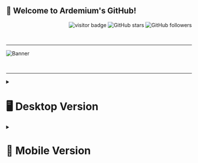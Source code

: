   ## 👋 Welcome to Ardemium's GitHub!

<p align="right">
  <img src="https://visitor-badge.laobi.icu/badge?page_id=ardemium.ardemium" alt="visitor badge"/>
  <img src="https://img.shields.io/github/stars/ardemium?affiliations=OWNER&style=social" alt="GitHub stars"/>
  <img src="https://img.shields.io/github/followers/ardemium?style=social" alt="GitHub followers"/>
</p>

<br>

---
  
![Banner](https://github.com/Ardemium/Ardemium/blob/main/resources/GitBanner.gif)

<br>

---

 <details>
  <summary><h1>🖥️ Desktop Version</h1></summary>

  ## 📜 Ardemium: Software Engineer | Problem Solver | Innovator
  
<table align="center">
  <tr>
    <td valign="top" width="50%">

Hello! I am Arthur, a software engineer with a passion for problem-solving and continuous learning. I thrive on innovation and strive to contribute to the success of a dynamic and progressive organization. 

Feel free to connect with me:
- [LinkedIn](www.linkedin.com/in/arthur-d)
- [Email](mailto:arthurdjamardzhashvili@outlook.com)

    </td>
    <td valign="top" width="50%">

<img src="https://github-readme-streak-stats.herokuapp.com/?user=ardemium&theme=tokyonight" alt="GitHub streak"/>

  </tr>
</table>

<br>

---

## 🎓 Education

<table align="center">
  <tr>
    
📚 **Bachelor's degree, Information & Communication Technology** 
The Hague University of Applied Sciences (August 2021 - July 2025)

 </tr>
</table>



<br>

---

## 🎯 Projects

<table align="center">
  <tr>
    <td valign="top" width="33%">

**Current Projects**

![Under Construction](https://img.shields.io/badge/Status-Under%20Construction-yellow)

</td>
    <td valign="top" width="33%">

**Past Projects**

[![Readme Card](https://github-readme-stats.vercel.app/api/pin/?username=ardemium&repo=CI_CD_Template&theme=tokyonight)](https://github.com/ardemium/CI_CD_Template)

</td>

</td>
    <td valign="top" width="33%">

**Future Projects**

- Generic Webcrawler
- Template for authentication and authorization

</td>

  </tr>
</table>

<br>

---

## 🌱 What I'm learning right now

<table align="center">
  <tr>
    
- Programming Languages: Java, C#, Python, and JavaScript
- Tools: Figma, MS Office, Docker, Github, GIT, and Power BI
- Testing: JUnit, xUnit, Moq, Specflow, and Cypress
- Databases: MySQL, MSSQL, SQLite
- Other: Cloudflare, NGINX, SQL
- Frameworks: JavaFX, .NET, React

 </tr>
</table>

<br>

---

## 🤝 Let's Collaborate & Learn Together

<table align="center">
  <tr>
    
**I’m looking to collaborate on:** 
- Open-source projects related to machine learning and data science.
- Social impact projects leveraging technology.

**I’m looking for help with:** 
- Understanding the practical applications of machine learning algorithms in real-world scenarios.
- Getting started with contributing to open-source projects.

 </tr>
</table>

<br>

---

## 💻 My Technical Skills

<table align="center">
  <tr>
    <td align="center"><img src="https://img.shields.io/badge/Java-ED8B00?style=for-the-badge&logo=java&logoColor=white" /></td>
    <td align="center"><img src="https://img.shields.io/badge/C%23-239120?style=for-the-badge&logo=c-sharp&logoColor=white" /></td>
    <td align="center"><img src="https://img.shields.io/badge/Python-3776AB?style=for-the-badge&logo=python&logoColor=white" /></td>
    <td align="center"><img src="https://img.shields.io/badge/JavaScript-F7DF1E?style=for-the-badge&logo=javascript&logoColor=black" /></td>
    <td align="center"><img src="https://img.shields.io/badge/Figma-F24E1E?style=for-the-badge&logo=figma&logoColor=white" /></td>
    <td align="center"><img src="https://img.shields.io/badge/MS%20Office-D83B01?style=for-the-badge&logo=microsoft-office&logoColor=white" /></td>
  </tr>
  <tr>
    <td align="center"><img src="https://img.shields.io/badge/Docker-2496ED?style=for-the-badge&logo=docker&logoColor=white" /></td>
    <td align="left"><img src="https://img.shields.io/badge/GitHub-181717?style=for-the-badge&logo=github&logoColor=white" /></td>
    <td align="center"><img src="https://img.shields.io/badge/GIT-F05032?style=for-the-badge&logo=git&logoColor=white" /></td>
    <td align="center"><img src="https://img.shields.io/badge/Power%20BI-F2C811?style=for-the-badge&logo=power-bi&logoColor=black" /></td>
    <td align="center"><img src="https://img.shields.io/badge/MySQL-4479A1?style=for-the-badge&logo=mysql&logoColor=white" /></td>
    <td align="center"><img src="https://img.shields.io/badge/MSSQL-CC2927?style=for-the-badge&logo=microsoft-sql-server&logoColor=white" /></td>
  </tr>
  <tr>
    <td align="center"><img src="https://img.shields.io/badge/SQLite-003B57?style=for-the-badge&logo=sqlite&logoColor=white" /></td>
    <td align="center"><img src="https://img.shields.io/badge/Cloudflare-F38020?style=for-the-badge&logo=cloudflare&logoColor=white" /></td>
    <td align="center"><img src="https://img.shields.io/badge/NGINX-009639?style=for-the-badge&logo=nginx&logoColor=white" /></td>
    <td align="center"><img src="https://img.shields.io/badge/JavaFX-8A2BE2?style=for-the-badge&logo=java&logoColor=white" /></td>
    <td align="center"><img src="https://img.shields.io/badge/.NET-512BD4?style=for-the-badge&logo=.net&logoColor=white" /></td>
    <td align="center"><img src="https://img.shields.io/badge/React-61DAFB?style=for-the-badge&logo=react&logoColor=black" /></td>
  </tr>
</table>

<br>

---

## 🌍 Language Proficiency

<table align="center">
  <tr>
    <td valign="top" width="50%">

- Russian (Native)
- English (Professional Working Proficiency)
- Dutch (Native)

    </td>
    <td valign="top" width="50%">

<img src="https://github-readme-stats.vercel.app/api/top-langs/?username=ardemium&layout=compact&theme=tokyonight" alt="Top languages"/>

  </tr>
</table>

<br>

---

## 📜 Certifications

<table align="center">
  <tr>
    <td valign="top" width="50%">

- Introduction to Digital Accessibility
- Technical Support Fundamentals

    </td>
    <td valign="top" width="50%">

<img src="https://github-readme-stats.vercel.app/api?username=ardemium&show_icons=true&theme=radical" alt="GitHub stats"/>

  </tr>
</table>

<br>

---

## 💬 Let's Connect

<table align="center">
  <tr>

- I would love to share my journey in software engineering.
- Ask me about my projects and the challenges I faced while working on them.

 </tr>
</table>

<br>

---

## ⚡ Fun fact

<table align="center">
  <tr>

I'm a huge fan of logic puzzles and strategy board games!

 </tr>
</table>

</details>

<details>
  <summary><h1>📱 Mobile Version</h1></summary>

  ## 📜 Ardemium: Software Engineer | Problem Solver | Innovator

### Introduction
Hello! I am Arthur, a software engineer with a passion for problem-solving and continuous learning. I thrive on innovation and strive to contribute to the success of a dynamic and progressive organization. 

Feel free to connect with me:
- [LinkedIn](www.linkedin.com/in/arthur-d)
- [Email](mailto:arthurdjamardzhashvili@outlook.com)

![GitHub streak](https://github-readme-streak-stats.herokuapp.com/?user=ardemium&theme=tokyonight)

---

## 🎓 Education

📚 **Bachelor's degree, Information & Communication Technology** 
The Hague University of Applied Sciences (August 2021 - July 2025)

---

## 🎯 Projects

**Current Projects**

![Under Construction](https://img.shields.io/badge/Status-Under%20Construction-yellow)

**Past Projects**

[![Readme Card](https://github-readme-stats.vercel.app/api/pin/?username=ardemium&repo=CI_CD_Template&theme=tokyonight)](https://github.com/ardemium/CI_CD_Template)

**Future Projects**

- Generic Webcrawler
- Template for authentication and authorization

---

## 🌱 What I'm learning right now

- Programming Languages: Java, C#, Python, and JavaScript
- Tools: Figma, MS Office, Docker, Github, GIT, and Power BI
- Testing: JUnit, xUnit, Moq, Specflow, and Cypress
- Databases: MySQL, MSSQL, SQLite
- Other: Cloudflare, NGINX, SQL
- Frameworks: JavaFX, .NET, React

---

## 🤝 Let's Collaborate & Learn Together

**I’m looking to collaborate on:** 
- Open-source projects related to machine learning and data science.
- Social impact projects leveraging technology.

**I’m looking for help with:** 
- Understanding the practical applications of machine learning algorithms in real-world scenarios.
- Getting started with contributing to open-source projects.

---

## 💻 My Technical Skills

<table align="center">
  <tr>
    <td align="center"><img src="https://img.shields.io/badge/Java-ED8B00?style=for-the-badge&logo=java&logoColor=white" /></td>
    <td align="center"><img src="https://img.shields.io/badge/C%23-239120?style=for-the-badge&logo=c-sharp&logoColor=white" /></td>
    <td align="center"><img src="https://img.shields.io/badge/Python-3776AB?style=for-the-badge&logo=python&logoColor=white" /></td>
  </tr>
  <tr>
    <td align="center"><img src="https://img.shields.io/badge/JavaScript-F7DF1E?style=for-the-badge&logo=javascript&logoColor=black" /></td>
    <td align="center"><img src="https://img.shields.io/badge/Figma-F24E1E?style=for-the-badge&logo=figma&logoColor=white" /></td>
    <td align="center"><img src="https://img.shields.io/badge/MS%20Office-D83B01?style=for-the-badge&logo=microsoft-office&logoColor=white" /></td>
  </tr>
  <tr>
    <td align="center"><img src="https://img.shields.io/badge/Docker-2496ED?style=for-the-badge&logo=docker&logoColor=white" /></td>
    <td align="left"><img src="https://img.shields.io/badge/GitHub-181717?style=for-the-badge&logo=github&logoColor=white" /></td>
    <td align="center"><img src="https://img.shields.io/badge/GIT-F05032?style=for-the-badge&logo=git&logoColor=white" /></td>
    
  </tr>
  <tr>
    <td align="center"><img src="https://img.shields.io/badge/Power%20BI-F2C811?style=for-the-badge&logo=power-bi&logoColor=black" /></td>
    <td align="center"><img src="https://img.shields.io/badge/MySQL-4479A1?style=for-the-badge&logo=mysql&logoColor=white" /></td>
    <td align="center"><img src="https://img.shields.io/badge/MSSQL-CC2927?style=for-the-badge&logo=microsoft-sql-server&logoColor=white" /></td>
  </tr>
  <tr>
    <td align="center"><img src="https://img.shields.io/badge/SQLite-003B57?style=for-the-badge&logo=sqlite&logoColor=white" /></td>
    <td align="center"><img src="https://img.shields.io/badge/Cloudflare-F38020?style=for-the-badge&logo=cloudflare&logoColor=white" /></td>
    <td align="center"><img src="https://img.shields.io/badge/NGINX-009639?style=for-the-badge&logo=nginx&logoColor=white" /></td>
  </tr>
  <tr>
    <td align="center"><img src="https://img.shields.io/badge/JavaFX-8A2BE2?style=for-the-badge&logo=java&logoColor=white" /></td>
    <td align="center"><img src="https://img.shields.io/badge/.NET-512BD4?style=for-the-badge&logo=.net&logoColor=white" /></td>
    <td align="center"><img src="https://img.shields.io/badge/React-61DAFB?style=for-the-badge&logo=react&logoColor=black" /></td>
  </tr>
</table>

---

## 🌍 Language Proficiency

- Russian (Native)
- English (Professional Working Proficiency)
- Dutch (Native)

![Top languages](https://github-readme-stats.vercel.app/api/top-langs/?username=ardemium&layout=compact&theme=tokyonight)

---

## 📜 Certifications

- Introduction to Digital Accessibility
- Technical Support Fundamentals

![GitHub stats](https://github-readme-stats.vercel.app/api?username=ardemium&show_icons=true&theme=radical)

---

## 💬 Let's Connect

- I would love to share my journey in software engineering.
- Ask me about my projects and the challenges I faced while working on them.

---

## ⚡ Fun fact

I'm a huge fan of logic puzzles and strategy board games!

</details>


